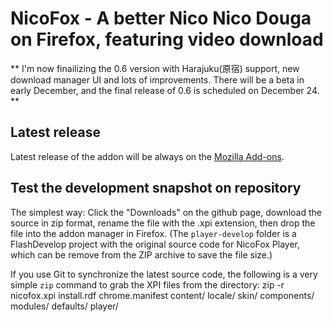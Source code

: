 NicoFox - A better Nico Nico Douga on Firefox, featuring video download
=============
** I'm now finailizing the 0.6 version with Harajuku(原宿) support, new download manager UI and lots of improvements. There will be a beta in early December, and the final release of 0.6 is scheduled on December 24. **

Latest release
-------------
Latest release of the addon will be always on the [Mozilla Add-ons](https://addons.mozilla.org/firefox/addon/8888).

Test the development snapshot on repository
-------------
The simplest way: Click the "Downloads" on the github page, download the source in zip format, rename the file with the .xpi extension, then drop the file into the addon manager in Firefox.  (The `player-develop` folder is a FlashDevelop project with the original source code for NicoFox Player, which can be remove from the ZIP archive to save the file size.)

If you use Git to synchronize the latest source code, the following is a very simple `zip` command to grab the XPI files from the directory:
    zip -r nicofox.xpi install.rdf chrome.manifest content/ locale/ skin/ components/ modules/ defaults/ player/
